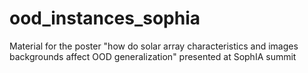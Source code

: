 # ood_instances_sophia
Material for the poster "how do solar array characteristics and images backgrounds affect OOD generalization" presented at SophIA summit 
